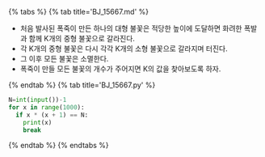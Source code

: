 {% tabs %}
{% tab title='BJ_15667.md' %}

* 처음 발사된 폭죽이 만든 하나의 대형 불꽃은 적당한 높이에 도달하면 화려한 폭발과 함께 K개의 중형 불꽃으로 갈라진다.
* 각 K개의 중형 불꽃은 다시 각각 K개의 소형 불꽃으로 갈라지며 터진다.
* 그 이후 모든 불꽃은 소멸한다.
* 폭죽이 만들 모든 불꽃의 개수가 주어지면 K의 값을 찾아보도록 하자.

{% endtab %}
{% tab title='BJ_15667.py' %}

```py
N=int(input())-1
for x in range(1000):
  if x * (x + 1) == N:
    print(x)
    break
```

{% endtab %}
{% endtabs %}